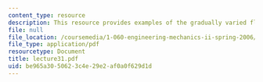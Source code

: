 ```yaml
---
content_type: resource
description: This resource provides examples of the gradually varied flow profiles.
file: null
file_location: /coursemedia/1-060-engineering-mechanics-ii-spring-2006/be965a3050623c4e29e2af0a0f629d1d_lecture31.pdf
file_type: application/pdf
resourcetype: Document
title: lecture31.pdf
uid: be965a30-5062-3c4e-29e2-af0a0f629d1d
---
```

